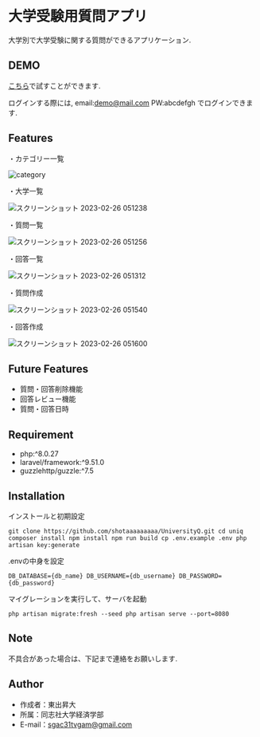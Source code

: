 # 大学受験用質問アプリ

大学別で大学受験に関する質問ができるアプリケーション.

## DEMO

[こちら](https://uniq.herokuapp.com/)で試すことができます.

ログインする際には,
email:demo@mail.com
PW:abcdefgh
でログインできます.

## Features

・カテゴリー一覧

![category](https://user-images.githubusercontent.com/118661273/221378059-695e5137-5ac1-470f-9807-a83980bba965.png)

・大学一覧

![スクリーンショット 2023-02-26 051238](https://user-images.githubusercontent.com/118661273/221378035-0cc29038-9cff-4176-9341-c91cd7a0d23c.png)

・質問一覧

![スクリーンショット 2023-02-26 051256](https://user-images.githubusercontent.com/118661273/221378096-7aa12032-3e39-4e8f-b935-0191dbf228d2.png)

・回答一覧

![スクリーンショット 2023-02-26 051312](https://user-images.githubusercontent.com/118661273/221378141-5b56e397-31a3-4c4d-b558-d476606ea0ec.png)

・質問作成

![スクリーンショット 2023-02-26 051540](https://user-images.githubusercontent.com/118661273/221378176-7923f443-a981-410a-85d2-7103e702d2de.png)

・回答作成

![スクリーンショット 2023-02-26 051600](https://user-images.githubusercontent.com/118661273/221378197-fdeec748-aca6-4449-81c5-2d6fbb9c4985.png)

## Future Features

- 質問・回答削除機能
- 回答レビュー機能
- 質問・回答日時

## Requirement

- php:^8.0.27
- laravel/framework:^9.51.0
- guzzlehttp/guzzle:^7.5

## Installation

インストールと初期設定

`git clone https://github.com/shotaaaaaaaaa/UniversityQ.git
cd uniq
composer install
npm install
npm run build
cp .env.example .env
php artisan key:generate`

.envの中身を設定

`DB_DATABASE={db_name}
DB_USERNAME={db_username}
DB_PASSWORD={db_password}`

マイグレーションを実行して、サーバを起動

`php artisan migrate:fresh --seed
php artisan serve --port=8080`

## Note

不具合があった場合は、下記まで連絡をお願いします.

## Author

- 作成者：東出昇大
- 所属：同志社大学経済学部
- E-mail：sgac31tvgam@gmail.com
